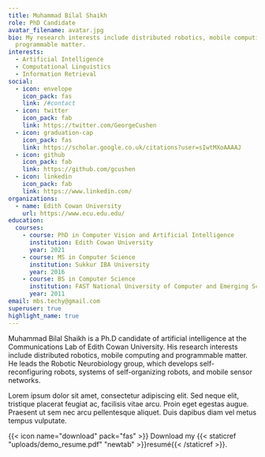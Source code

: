 ```yaml
---
title: Muhammad Bilal Shaikh
role: PhD Candidate
avatar_filename: avatar.jpg
bio: My research interests include distributed robotics, mobile computing and
  programmable matter.
interests:
  - Artificial Intelligence
  - Computational Linguistics
  - Information Retrieval
social:
  - icon: envelope
    icon_pack: fas
    link: /#contact
  - icon: twitter
    icon_pack: fab
    link: https://twitter.com/GeorgeCushen
  - icon: graduation-cap
    icon_pack: fas
    link: https://scholar.google.co.uk/citations?user=sIwtMXoAAAAJ
  - icon: github
    icon_pack: fab
    link: https://github.com/gcushen
  - icon: linkedin
    icon_pack: fab
    link: https://www.linkedin.com/
organizations:
  - name: Edith Cowan University
    url: https://www.ecu.edu.edu/
education:
  courses:
    - course: PhD in Computer Vision and Artificial Intelligence
      institution: Edith Cowan University
      year: 2021
    - course: MS in Computer Science
      institution: Sukkur IBA University
      year: 2016
    - course: BS in Computer Science
      institution: FAST National University of Computer and Emerging Sciences
      year: 2011
email: mbs.techy@gmail.com
superuser: true
highlight_name: true
---
```

Muhammad Bilal Shaikh is a Ph.D candidate of artificial intelligence at the Communications Lab of Edith Cowan University. His research interests include distributed robotics, mobile computing and programmable matter. He leads the Robotic Neurobiology group, which develops self-reconfiguring robots, systems of self-organizing robots, and mobile sensor networks.

Lorem ipsum dolor sit amet, consectetur adipiscing elit. Sed neque elit, tristique placerat feugiat ac, facilisis vitae arcu. Proin eget egestas augue. Praesent ut sem nec arcu pellentesque aliquet. Duis dapibus diam vel metus tempus vulputate.

{{< icon name="download" pack="fas" >}} Download my {{< staticref "uploads/demo_resume.pdf" "newtab" >}}resumé{{< /staticref >}}.